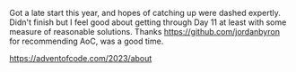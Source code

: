 Got a late start this year, and hopes of catching up were dashed expertly. Didn't finish but I feel good about getting through Day 11 at least with some measure of reasonable solutions.
Thanks https://github.com/jordanbyron for recommending AoC, was a good time.

https://adventofcode.com/2023/about
